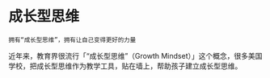 # 成长型思维 
    拥有“成长型思维”，拥有让自己变得更好的力量

近年来，教育界很流行「“成长型思维”（Growth Mindset）」这个概念，很多美国学校，把成长型思维作为教学工具，贴在墙上，帮助孩子建立成长型思维。

![]()
